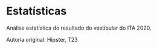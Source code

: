 # Estatísticas

Análise estatística do resultado do vestibular do ITA 2020.

Autoria original: Hipster, T23
